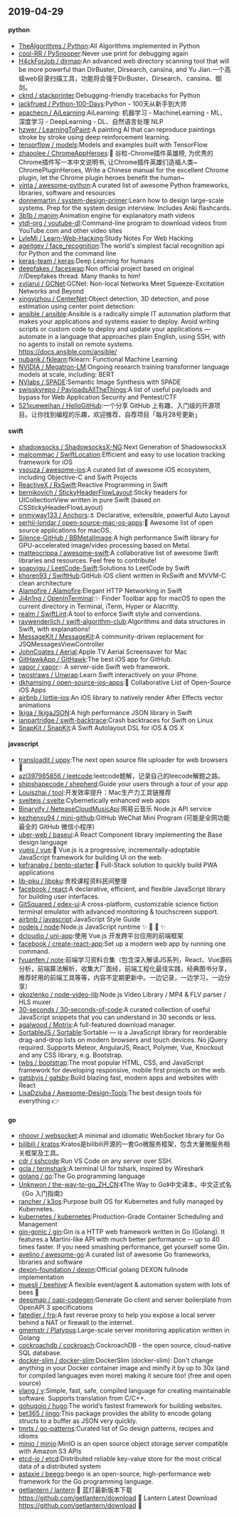 ## 2019-04-29

#### python
* [TheAlgorithms / Python](https://github.com/TheAlgorithms/Python):All Algorithms implemented in Python
* [cool-RR / PySnooper](https://github.com/cool-RR/PySnooper):Never use print for debugging again
* [H4ckForJob / dirmap](https://github.com/H4ckForJob/dirmap):An advanced web directory scanning tool that will be more powerful than DirBuster, Dirsearch, cansina, and Yu Jian.一个高级web目录扫描工具，功能将会强于DirBuster、Dirsearch、cansina、御剑。
* [cknd / stackprinter](https://github.com/cknd/stackprinter):Debugging-friendly tracebacks for Python
* [jackfrued / Python-100-Days](https://github.com/jackfrued/Python-100-Days):Python - 100天从新手到大师
* [apachecn / AiLearning](https://github.com/apachecn/AiLearning):AiLearning: 机器学习 - MachineLearning - ML、深度学习 - DeepLearning - DL、自然语言处理 NLP
* [hzwer / LearningToPaint](https://github.com/hzwer/LearningToPaint):A painting AI that can reproduce paintings stroke by stroke using deep reinforcement learning.
* [tensorflow / models](https://github.com/tensorflow/models):Models and examples built with TensorFlow
* [zhaoolee / ChromeAppHeroes](https://github.com/zhaoolee/ChromeAppHeroes):🌈
谷粒-Chrome插件英雄榜, 为优秀的Chrome插件写一本中文说明书, 让Chrome插件英雄们造福人类~ ChromePluginHeroes, Write a Chinese manual for the excellent Chrome plugin, let the Chrome plugin heroes benefit the human~
* [vinta / awesome-python](https://github.com/vinta/awesome-python):A curated list of awesome Python frameworks, libraries, software and resources
* [donnemartin / system-design-primer](https://github.com/donnemartin/system-design-primer):Learn how to design large-scale systems. Prep for the system design interview. Includes Anki flashcards.
* [3b1b / manim](https://github.com/3b1b/manim):Animation engine for explanatory math videos
* [ytdl-org / youtube-dl](https://github.com/ytdl-org/youtube-dl):Command-line program to download videos from YouTube.com and other video sites
* [LyleMi / Learn-Web-Hacking](https://github.com/LyleMi/Learn-Web-Hacking):Study Notes For Web Hacking
* [ageitgey / face_recognition](https://github.com/ageitgey/face_recognition):The world's simplest facial recognition api for Python and the command line
* [keras-team / keras](https://github.com/keras-team/keras):Deep Learning for humans
* [deepfakes / faceswap](https://github.com/deepfakes/faceswap):Non official project based on original /r/Deepfakes thread. Many thanks to him!
* [xvjiarui / GCNet](https://github.com/xvjiarui/GCNet):GCNet: Non-local Networks Meet Squeeze-Excitation Networks and Beyond
* [xingyizhou / CenterNet](https://github.com/xingyizhou/CenterNet):Object detection, 3D detection, and pose estimation using center point detection:
* [ansible / ansible](https://github.com/ansible/ansible):Ansible is a radically simple IT automation platform that makes your applications and systems easier to deploy. Avoid writing scripts or custom code to deploy and update your applications — automate in a language that approaches plain English, using SSH, with no agents to install on remote systems. https://docs.ansible.com/ansible/
* [nubank / fklearn](https://github.com/nubank/fklearn):fklearn: Functional Machine Learning
* [NVIDIA / Megatron-LM](https://github.com/NVIDIA/Megatron-LM):Ongoing research training transformer language models at scale, including: BERT
* [NVlabs / SPADE](https://github.com/NVlabs/SPADE):Semantic Image Synthesis with SPADE
* [swisskyrepo / PayloadsAllTheThings](https://github.com/swisskyrepo/PayloadsAllTheThings):A list of useful payloads and bypass for Web Application Security and Pentest/CTF
* [521xueweihan / HelloGitHub](https://github.com/521xueweihan/HelloGitHub):一个分享 GitHub 上有趣、入门级的开源项目。让你找到编程的乐趣，欢迎推荐、自荐项目「每月28号更新」

#### swift
* [shadowsocks / ShadowsocksX-NG](https://github.com/shadowsocks/ShadowsocksX-NG):Next Generation of ShadowsocksX
* [malcommac / SwiftLocation](https://github.com/malcommac/SwiftLocation):Efficient and easy to use location tracking framework for iOS
* [vsouza / awesome-ios](https://github.com/vsouza/awesome-ios):A curated list of awesome iOS ecosystem, including Objective-C and Swift Projects
* [ReactiveX / RxSwift](https://github.com/ReactiveX/RxSwift):Reactive Programming in Swift
* [bernikovich / StickyHeaderFlowLayout](https://github.com/bernikovich/StickyHeaderFlowLayout):Sticky headers for UICollectionView written in pure Swift (based on CSStickyHeaderFlowLayout)
* [onmyway133 / Anchors](https://github.com/onmyway133/Anchors):⚓️
Declarative, extensible, powerful Auto Layout
* [serhii-londar / open-source-mac-os-apps](https://github.com/serhii-londar/open-source-mac-os-apps):🚀
Awesome list of open source applications for macOS.
* [Silence-GitHub / BBMetalImage](https://github.com/Silence-GitHub/BBMetalImage):A high performance Swift library for GPU-accelerated image/video processing based on Metal.
* [matteocrippa / awesome-swift](https://github.com/matteocrippa/awesome-swift):A collaborative list of awesome Swift libraries and resources. Feel free to contribute!
* [soapyigu / LeetCode-Swift](https://github.com/soapyigu/LeetCode-Swift):Solutions to LeetCode by Swift
* [khoren93 / SwiftHub](https://github.com/khoren93/SwiftHub):GitHub iOS client written in RxSwift and MVVM-C clean architecture
* [Alamofire / Alamofire](https://github.com/Alamofire/Alamofire):Elegant HTTP Networking in Swift
* [Ji4n1ng / OpenInTerminal](https://github.com/Ji4n1ng/OpenInTerminal):✨
Finder Toolbar app for macOS to open the current directory in Terminal, iTerm, Hyper or Alacritty.
* [realm / SwiftLint](https://github.com/realm/SwiftLint):A tool to enforce Swift style and conventions.
* [raywenderlich / swift-algorithm-club](https://github.com/raywenderlich/swift-algorithm-club):Algorithms and data structures in Swift, with explanations!
* [MessageKit / MessageKit](https://github.com/MessageKit/MessageKit):A community-driven replacement for JSQMessagesViewController
* [JohnCoates / Aerial](https://github.com/JohnCoates/Aerial):Apple TV Aerial Screensaver for Mac
* [GitHawkApp / GitHawk](https://github.com/GitHawkApp/GitHawk):The best iOS app for GitHub.
* [vapor / vapor](https://github.com/vapor/vapor):💧
A server-side Swift web framework.
* [twostraws / Unwrap](https://github.com/twostraws/Unwrap):Learn Swift interactively on your iPhone.
* [dkhamsing / open-source-ios-apps](https://github.com/dkhamsing/open-source-ios-apps):📱
Collaborative List of Open-Source iOS Apps
* [airbnb / lottie-ios](https://github.com/airbnb/lottie-ios):An iOS library to natively render After Effects vector animations
* [Ikiga / IkigaJSON](https://github.com/Ikiga/IkigaJSON):A high performance JSON library in Swift
* [ianpartridge / swift-backtrace](https://github.com/ianpartridge/swift-backtrace):Crash backtraces for Swift on Linux
* [SnapKit / SnapKit](https://github.com/SnapKit/SnapKit):A Swift Autolayout DSL for iOS & OS X

#### javascript
* [transloadit / uppy](https://github.com/transloadit/uppy):The next open source file uploader for web browsers
🐶
* [azl397985856 / leetcode](https://github.com/azl397985856/leetcode):leetcode题解，记录自己的leecode解题之路。
* [shipshapecode / shepherd](https://github.com/shipshapecode/shepherd):Guide your users through a tour of your app
* [Louiszhai / tool](https://github.com/Louiszhai/tool):开发效率提升：Mac生产力工具链推荐
* [sveltejs / svelte](https://github.com/sveltejs/svelte):Cybernetically enhanced web apps
* [Binaryify / NeteaseCloudMusicApi](https://github.com/Binaryify/NeteaseCloudMusicApi):网易云音乐 Node.js API service
* [kezhenxu94 / mini-github](https://github.com/kezhenxu94/mini-github):GitHub WeChat Mini Program (可能是全网功能最全的 GitHub 微信小程序)
* [uber-web / baseui](https://github.com/uber-web/baseui):A React Component library implementing the Base design language
* [vuejs / vue](https://github.com/vuejs/vue):🖖
Vue.js is a progressive, incrementally-adoptable JavaScript framework for building UI on the web.
* [kefranabg / bento-starter](https://github.com/kefranabg/bento-starter):🍱
Full-Stack solution to quickly build PWA applications
* [lib-pku / libpku](https://github.com/lib-pku/libpku):贵校课程资料民间整理
* [facebook / react](https://github.com/facebook/react):A declarative, efficient, and flexible JavaScript library for building user interfaces.
* [GitSquared / edex-ui](https://github.com/GitSquared/edex-ui):A cross-platform, customizable science fiction terminal emulator with advanced monitoring & touchscreen support.
* [airbnb / javascript](https://github.com/airbnb/javascript):JavaScript Style Guide
* [nodejs / node](https://github.com/nodejs/node):Node.js JavaScript runtime
✨
🐢
🚀
✨
* [dcloudio / uni-app](https://github.com/dcloudio/uni-app):使用 Vue.js 开发跨平台应用的前端框架
* [facebook / create-react-app](https://github.com/facebook/create-react-app):Set up a modern web app by running one command.
* [fyuanfen / note](https://github.com/fyuanfen/note):前端学习资料合集（包含深入解读JS系列，React、Vue源码分析，前端算法解析，收集大厂面经，前端工程化最佳实践，经典图书分享，推荐好用的前端工具等等，内容不定期更新中。一边记录，一边学习，一边分享）
* [gkozlenko / node-video-lib](https://github.com/gkozlenko/node-video-lib):Node.js Video Library / MP4 & FLV parser / HLS muxer
* [30-seconds / 30-seconds-of-code](https://github.com/30-seconds/30-seconds-of-code):A curated collection of useful JavaScript snippets that you can understand in 30 seconds or less.
* [agalwood / Motrix](https://github.com/agalwood/Motrix):A full-featured download manager.
* [SortableJS / Sortable](https://github.com/SortableJS/Sortable):Sortable — is a JavaScript library for reorderable drag-and-drop lists on modern browsers and touch devices. No jQuery required. Supports Meteor, AngularJS, React, Polymer, Vue, Knockout and any CSS library, e.g. Bootstrap.
* [twbs / bootstrap](https://github.com/twbs/bootstrap):The most popular HTML, CSS, and JavaScript framework for developing responsive, mobile first projects on the web.
* [gatsbyjs / gatsby](https://github.com/gatsbyjs/gatsby):Build blazing fast, modern apps and websites with React
* [LisaDziuba / Awesome-Design-Tools](https://github.com/LisaDziuba/Awesome-Design-Tools):The best design tools for everything
👉

#### go
* [nhooyr / websocket](https://github.com/nhooyr/websocket):A minimal and idiomatic WebSocket library for Go
* [bilibili / kratos](https://github.com/bilibili/kratos):Kratos是bilibili开源的一套Go微服务框架，包含大量微服务相关框架及工具。
* [cdr / sshcode](https://github.com/cdr/sshcode):Run VS Code on any server over SSH.
* [gcla / termshark](https://github.com/gcla/termshark):A terminal UI for tshark, inspired by Wireshark
* [golang / go](https://github.com/golang/go):The Go programming language
* [Unknwon / the-way-to-go_ZH_CN](https://github.com/Unknwon/the-way-to-go_ZH_CN):《The Way to Go》中文译本，中文正式名《Go 入门指南》
* [rancher / k3os](https://github.com/rancher/k3os):Purpose built OS for Kubernetes and fully managed by Kubernetes.
* [kubernetes / kubernetes](https://github.com/kubernetes/kubernetes):Production-Grade Container Scheduling and Management
* [gin-gonic / gin](https://github.com/gin-gonic/gin):Gin is a HTTP web framework written in Go (Golang). It features a Martini-like API with much better performance -- up to 40 times faster. If you need smashing performance, get yourself some Gin.
* [avelino / awesome-go](https://github.com/avelino/awesome-go):A curated list of awesome Go frameworks, libraries and software
* [dexon-foundation / dexon](https://github.com/dexon-foundation/dexon):Official golang DEXON fullnode implementation
* [muesli / beehive](https://github.com/muesli/beehive):A flexible event/agent & automation system with lots of bees
🐝
* [deepmap / oapi-codegen](https://github.com/deepmap/oapi-codegen):Generate Go client and server boilerplate from OpenAPI 3 specifications
* [fatedier / frp](https://github.com/fatedier/frp):A fast reverse proxy to help you expose a local server behind a NAT or firewall to the internet.
* [gmemstr / Platypus](https://github.com/gmemstr/Platypus):Large-scale server monitoring application written in Golang
* [cockroachdb / cockroach](https://github.com/cockroachdb/cockroach):CockroachDB - the open source, cloud-native SQL database.
* [docker-slim / docker-slim](https://github.com/docker-slim/docker-slim):DockerSlim (docker-slim): Don't change anything in your Docker container image and minify it by up to 30x (and for compiled languages even more) making it secure too! (free and open source)
* [vlang / v](https://github.com/vlang/v):Simple, fast, safe, compiled language for creating maintainable software. Supports translation from C/C++.
* [gohugoio / hugo](https://github.com/gohugoio/hugo):The world’s fastest framework for building websites.
* [bet365 / jingo](https://github.com/bet365/jingo):This package provides the ability to encode golang structs to a buffer as JSON very quickly.
* [tmrts / go-patterns](https://github.com/tmrts/go-patterns):Curated list of Go design patterns, recipes and idioms
* [minio / minio](https://github.com/minio/minio):MinIO is an open source object storage server compatible with Amazon S3 APIs
* [etcd-io / etcd](https://github.com/etcd-io/etcd):Distributed reliable key-value store for the most critical data of a distributed system
* [astaxie / beego](https://github.com/astaxie/beego):beego is an open-source, high-performance web framework for the Go programming language.
* [getlantern / lantern](https://github.com/getlantern/lantern):🔴
蓝灯最新版本下载 https://github.com/getlantern/download
🔴
Lantern Latest Download https://github.com/getlantern/download
🔴
